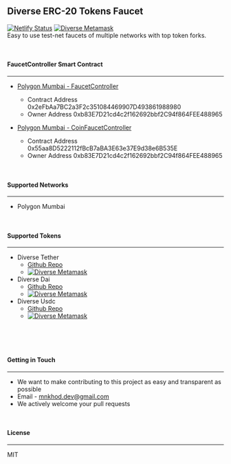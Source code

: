 ## Diverse ERC-20 Tokens Faucet
[![Netlify Status](https://api.netlify.com/api/v1/badges/355bc943-ed34-42a5-ada5-68059bb1e8cd/deploy-status)](https://app.netlify.com/sites/diverse-faucets/deploys) [![Diverse Metamask](https://img.shields.io/badge/Diverse%20Metamask-blue?style=flat&logo=github&labelColor=blue)](https://github.com/DiverseSolutions/Diverse-Metamask-API) <br/>
  Easy to use test-net faucets of multiple networks with top token forks.

<br/>

#### FaucetController Smart Contract
---
 - [Polygon Mumbai - FaucetController](https://mumbai.polygonscan.com/address/0x2eFbAa7BC2a3F2c351084469907D493861988980)
    - Contract Address 0x2eFbAa7BC2a3F2c351084469907D493861988980
    - Owner Address 0xb83E7D21cd4c2f162692bbf2C94f864FEE488965 

 - [Polygon Mumbai - CoinFaucetController](https://mumbai.polygonscan.com/address/0x55aa8D5222112fBcB7aBA3E63e37E9d38e6B535E)
    - Contract Address 0x55aa8D5222112fBcB7aBA3E63e37E9d38e6B535E
    - Owner Address 0xb83E7D21cd4c2f162692bbf2C94f864FEE488965

<br/>

#### Supported Networks
---
 - Polygon Mumbai

<br/>

#### Supported Tokens 
---
 - Diverse Tether 
    - [Github Repo](https://github.com/DiverseSolutions/ERC20-DiverseTetherToken)
    - <a href="https://metamask.dsolutions.mn/add-token?name=dTether%20USD&symbol=dUSDT&decimals=6&address=0xECd313e29b85cAf347fb832F80427602030cD3Fc&imgUrl=https://encrypted-tbn0.gstatic.com/images?q=tbn:ANd9GcTFfZAu_tCWAi3Hy3H3ac-R5t9-hIherdacCXzBR4WS_jDhvH1UOnDhMqHSOBGoWLJzbDE&usqp=CAU">![Diverse Metamask](https://img.shields.io/badge/Diverse%20Metamask-Add%20Token-blue?style=flat&logo=github)</a>
 - Diverse Dai
    - [Github Repo](https://github.com/DiverseSolutions/ERC20-DiverseUSDcToken)
    - <a href="https://metamask.dsolutions.mn/add-token?name=Diverse%20DAI&symbol=dDAI&decimals=18&address=0xaB57fAf3b573B8ac1ad90255f6cF4E92DbbcCE91&imgUrl=https://cryptologos.cc/logos/multi-collateral-dai-dai-logo.png">![Diverse Metamask](https://img.shields.io/badge/Diverse%20Metamask-Add%20Token-blue?style=flat&logo=github)</a>
 - Diverse Usdc
    - [Github Repo](https://github.com/DiverseSolutions/ERC20-DiverseDaiToken)
    - <a href="https://metamask.dsolutions.mn/add-token?name=Diverse%20USDC&symbol=dUSDC&decimals=6&address=0x2b8920cBdDCc3e85753423eEceCd179cb9232554&imgUrl=https://cryptologos.cc/logos/usd-coin-usdc-logo.png">![Diverse Metamask](https://img.shields.io/badge/Diverse%20Metamask-Add%20Token-blue?style=flat&logo=github)</a>

<br/>
<br/>
<br/>

#### Getting in Touch
---
 - We want to make contributing to this project as easy and transparent as possible
 - Email - mnkhod.dev@gmail.com
 - We actively welcome your pull requests

<br/>

#### License
---
MIT

